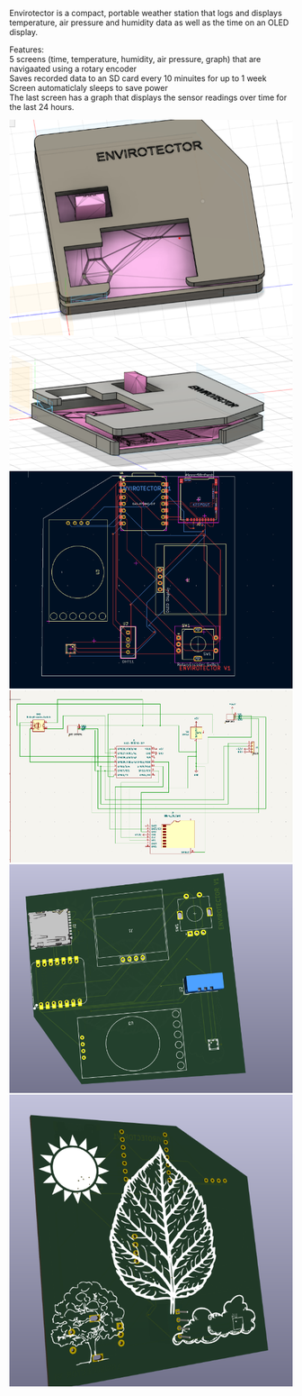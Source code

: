 Envirotector is a compact, portable weather station that logs and displays temperature, air pressure and humidity data as well as the time on an OLED display.  

Features:  
5 screens (time, temperature, humidity, air pressure, graph) that are navigaated using a rotary encoder  
Saves recorded data to an SD card every 10 minuites for up to 1 week 
Screen automaticlaly sleeps to save power  
The last screen has a graph that displays the sensor readings over time for the last 24 hours.

![alt text](image.png)
![alt text](image-8.png)
![alt text](image-1.png)
![alt text](image-2.png)
![alt text](image-3.png)
![alt text](image-4.png)